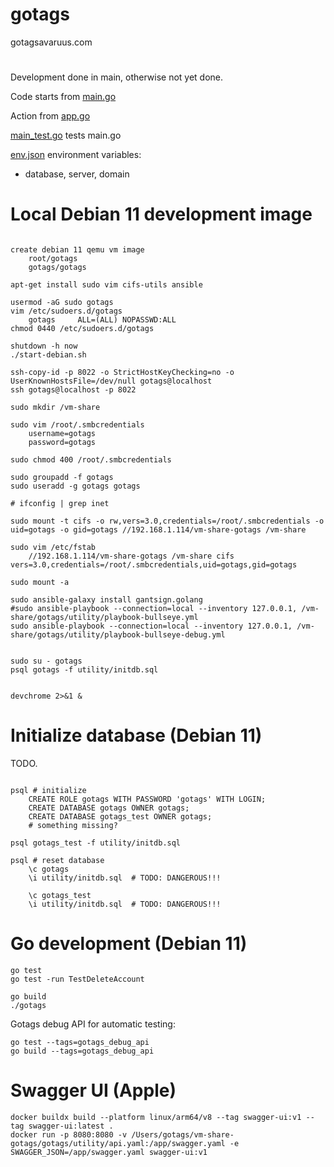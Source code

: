 # gotags

gotagsavaruus.com

#

Development done in main, otherwise not yet done.

Code starts from [main.go](https://github.com/karijkangas/gotags/blob/main/main.go)

Action from [app.go](https://github.com/karijkangas/gotags/blob/main/app.go)

[main_test.go](https://github.com/karijkangas/gotags/blob/main/main_test.go) tests main.go

[env.json](https://github.com/karijkangas/gotags/blob/main/env.json) environment variables:

- database, server, domain

# Local Debian 11 development image

```shell

create debian 11 qemu vm image
	root/gotags
	gotags/gotags

apt-get install sudo vim cifs-utils ansible

usermod -aG sudo gotags
vim /etc/sudoers.d/gotags
	gotags     ALL=(ALL) NOPASSWD:ALL
chmod 0440 /etc/sudoers.d/gotags

shutdown -h now
./start-debian.sh

ssh-copy-id -p 8022 -o StrictHostKeyChecking=no -o UserKnownHostsFile=/dev/null gotags@localhost
ssh gotags@localhost -p 8022

sudo mkdir /vm-share

sudo vim /root/.smbcredentials
	username=gotags
	password=gotags

sudo chmod 400 /root/.smbcredentials

sudo groupadd -f gotags
sudo useradd -g gotags gotags

# ifconfig | grep inet

sudo mount -t cifs -o rw,vers=3.0,credentials=/root/.smbcredentials -o uid=gotags -o gid=gotags //192.168.1.114/vm-share-gotags /vm-share

sudo vim /etc/fstab
	//192.168.1.114/vm-share-gotags /vm-share cifs vers=3.0,credentials=/root/.smbcredentials,uid=gotags,gid=gotags

sudo mount -a

sudo ansible-galaxy install gantsign.golang
#sudo ansible-playbook --connection=local --inventory 127.0.0.1, /vm-share/gotags/utility/playbook-bullseye.yml
sudo ansible-playbook --connection=local --inventory 127.0.0.1, /vm-share/gotags/utility/playbook-bullseye-debug.yml


sudo su - gotags
psql gotags -f utility/initdb.sql


devchrome 2>&1 &
```

# Initialize database (Debian 11)

TODO.

```shell

psql # initialize
	CREATE ROLE gotags WITH PASSWORD 'gotags' WITH LOGIN;
	CREATE DATABASE gotags OWNER gotags;
	CREATE DATABASE gotags_test OWNER gotags;
	# something missing?

psql gotags_test -f utility/initdb.sql

psql # reset database
	\c gotags
	\i utility/initdb.sql  # TODO: DANGEROUS!!!

	\c gotags_test
	\i utility/initdb.sql  # TODO: DANGEROUS!!!
```

# Go development (Debian 11)

```shell
go test
go test -run TestDeleteAccount

go build
./gotags
```

Gotags debug API for automatic testing:

```shell
go test --tags=gotags_debug_api
go build --tags=gotags_debug_api
```

# Swagger UI (Apple)

```shell
docker buildx build --platform linux/arm64/v8 --tag swagger-ui:v1 --tag swagger-ui:latest .
docker run -p 8080:8080 -v /Users/gotags/vm-share-gotags/gotags/utility/api.yaml:/app/swagger.yaml -e SWAGGER_JSON=/app/swagger.yaml swagger-ui:v1
```
